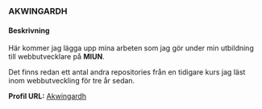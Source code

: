 ### AKWINGARDH

#### Beskrivning

Här kommer jag lägga upp  mina arbeten som jag gör under min utbildning till webbutvecklare på **MIUN**. 

Det finns redan ett antal andra repositories från en tidigare kurs jag läst inom webbutveckling för tre år sedan. 

**Profil URL:** [Akwingardh](https://github.com/akwingardh)
